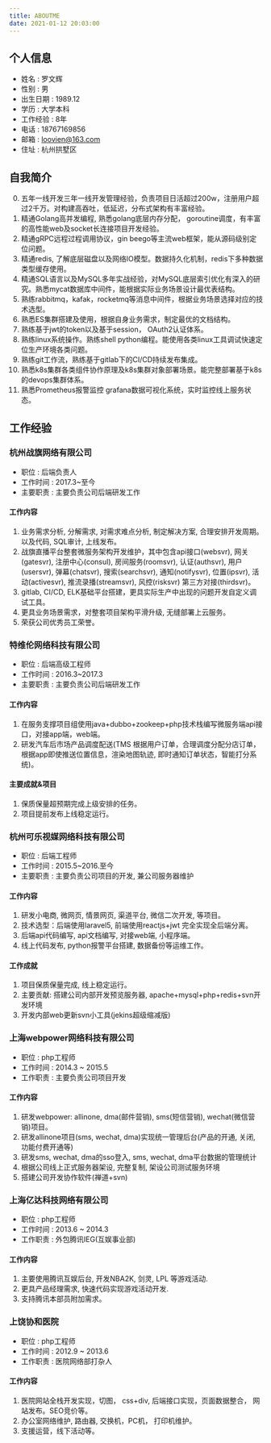 ```yaml
---
title: ABOUTME
date: 2021-01-12 20:03:00
---
```


## 个人信息

- 姓名     : 罗文辉
- 性别     : 男
- 出生日期 : 1989.12
- 学历     : 大学本科
- 工作经验 : 8年
- 电话     : 18767169856
- 邮箱     : loovien@163.com
- 住址     : 杭州拱墅区


## 自我简介

0. 五年一线开发三年一线开发管理经验，负责项目日活超过200w，注册用户超过2千万。对构建高吞吐，低延迟，分布式架构有丰富经验。
1. 精通Golang高并发编程, 熟悉golang底层内存分配， goroutine调度，有丰富的高性能web及socket长连接项目开发经验。
2. 精通gRPC远程过程调用协议，gin beego等主流web框架，能从源码级别定位问题。
3. 精通redis, 了解底层磁盘以及网络IO模型。数据持久化机制，redis下多种数据类型缓存使用。
4. 精通SQL语言以及MySQL多年实战经验，对MySQL底层索引优化有深入的研究。熟悉mycat数据库中间件，能根据实际业务场景设计最优表结构。
5. 熟练rabbitmq，kafak，rocketmq等消息中间件，根据业务场景选择对应的技术选型。
6. 熟悉ES集群搭建及使用，根据自身业务需求，制定最优的文档结构。
3. 熟练基于jwt的token以及基于session， OAuth2认证体系。
5. 熟练linux系统操作。熟练shell python编程。能使用各类linux工具调试快速定位生产环境各类问题。
6. 熟练git工作流，熟练基于gitlab下的CI/CD持续发布集成。
5. 熟悉k8s集群各类组件协作原理及k8s集群对象部署场景。能完整部署基于k8s的devops集群体系。
7. 熟悉Prometheus报警监控 grafana数据可视化系统，实时监控线上服务状态。


## 工作经验

### 杭州战旗网络有限公司

- 职位     : 后端负责人
- 工作时间 : 2017.3~至今
- 主要职责 : 主要负责公司后端研发工作

#### 工作内容

1. 业务需求分析, 分解需求, 对需求难点分析, 制定解决方案, 合理安排开发周期。以及代码, SQL审计, 上线发布。
1. 战旗直播平台整套微服务架构开发维护，其中包含api接口(websvr), 网关(gatesvr), 注册中心(consul), 房间服务(roomsvr), 认证(authsvr), 用户(usersvr), 弹幕(chatsvr), 搜索(searchsvr), 通知(notifysvr), 位置(ipsvr), 活动(activesvr), 推流录播(streamsvr), 风控(risksvr) 第三方对接(thirdsvr)。
2. gitlab, CI/CD, ELK基础平台搭建，更具实际生产中出现的问题开发自定义调试工具。
3. 更具业务场景需求，对整套项目架构平滑升级, 无缝部署上云服务。
6. 荣获公司优秀员工荣誉。

### 特维伦网络科技有限公司

- 职位     : 后端高级工程师
- 工作时间 : 2016.3~2017.3
- 主要职责 : 主要负责公司后端研发工作

#### 工作内容

1. 在服务支撑项目组使用java+dubbo+zookeep+php技术栈编写微服务端api接口，对接app端，web端。
2. 研发汽车后市场产品调度配送(TMS 根据用户订单，合理调度分配分店订单，根据app即使推送位置信息，渲染地图轨迹, 即时通知订单状态，智能打分系统)。

#### 主要成就&项目

1. 保质保量超预期完成上级安排的任务。
2. 项目提前发布上线稳定运行。

### 杭州可乐视媒网络科技有限公司

- 职位     : 后端工程师
- 工作时间 : 2015.5~2016.至今
- 主要职责 : 主要负责公司项目的开发, 兼公司服务器维护

#### 工作内容

1. 研发小电商, 微网页, 情景网页, 渠道平台, 微信二次开发, 等项目。
2. 技术选型：后端使用laravel5, 前端使用reactjs+jwt 完全实现全后端分离。
3. 后端api代码编写, api文档编写, 对接web端, 小程序端。
4. 线上代码发布, python报警平台搭建, 数据备份等运维工作。


#### 工作成就

1. 项目保质保量完成, 线上稳定运行。
2. 主要贡献: 搭建公司内部开发预览服务器, apache+mysql+php+redis+svn开发环境
3. 开发内部web更新svn小工具(jekins超级缩减版)

### 上海webpower网络科技有限公司

- 职位     : php工程师
- 工作时间 : 2014.3 ~ 2015.5
- 工作职责 : 主要负责公司项目开发

#### 工作内容

1. 研发webpower: allinone, dma(邮件营销), sms(短信营销), wechat(微信营销)项目。
2. 研发allinone项目(sms, wechat, dma)实现统一管理后台(产品的开通, 关闭, 功能付费开通等)
3. 研发sms, wechat, dma的sso登入, sms, wechat, dma平台数据的管理统计
4. 根据公司线上正式服务器架设, 完整复制, 架设公司测试服务环境
5. 搭建公司开发协作软件(禅道+svn)

### 上海亿达科技网络有限公司

- 职位     : php工程师
- 工作时间 : 2013.6 ~ 2014.3
- 工作职责 : 外包腾讯IEG(互娱事业部)

#### 工作内容

1. 主要使用腾讯互娱后台, 开发NBA2K, 剑灵, LPL 等游戏活动.
2. 更具产品经理需求, 快速代码实现游戏活动开发.
3. 支持腾讯本部员附加需求。

### 上饶协和医院

- 职位     : php工程师
- 工作时间 : 2012.9 ~ 2013.6
- 工作职责 : 医院网络部打杂人

#### 工作内容

1. 医院网站全栈开发实现，切图， css+div, 后端接口实现，页面数据整合， 网站发布。SEO竞价等。
2. 办公室网络维护, 路由器, 交换机，PC机， 打印机维护。
3. 支援运营，线下活动等。
